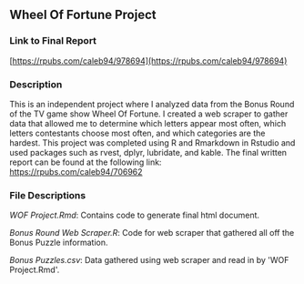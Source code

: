 ## Wheel Of Fortune Project

### Link to Final Report
[https://rpubs.com/caleb94/978694](https://rpubs.com/caleb94/978694)

### Description
This is an independent project where I analyzed data from the Bonus Round of the TV game show Wheel Of Fortune. I created a web scraper to gather data that allowed me to determine which letters appear most often, which letters contestants choose most often, and which categories are the hardest. This project was completed using R and Rmarkdown in Rstudio and used packages such as rvest, dplyr, lubridate, and kable. The final written report can be found at the following link: https://rpubs.com/caleb94/706962

### File Descriptions
*WOF Project.Rmd*: Contains code to generate final html document.

*Bonus Round Web Scraper.R*: Code for web scraper that gathered all off the Bonus Puzzle information.

*Bonus Puzzles.csv*: Data gathered using web scraper and read in by 'WOF Project.Rmd'.

